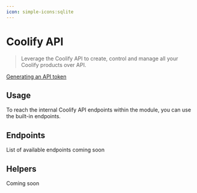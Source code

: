 ```yaml
---
icon: simple-icons:sqlite
---
```


# Coolify API

> Leverage the Coolify API to create, control and manage all your Coolify products over API.

<!-- :read-more{to=""} -->

[Generating an API token](https://coolify.io/docs/api-reference/authorization)

## Usage

To reach the internal Coolify API endpoints within the module, you can use the built-in endpoints. 

## Endpoints

List of available endpoints coming soon

## Helpers

Coming soon
